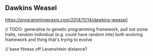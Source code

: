 ## Dawkins Weasel 

https://programmingpraxis.com/2014/11/14/dawkins-weasel/


// TODO: generalise to genetic programming framework, pull out some traits, random individual (e.g. could have random ints) both evolving framework and thing that's trying to evolve

// base fitness off Levenshtein distance? 
